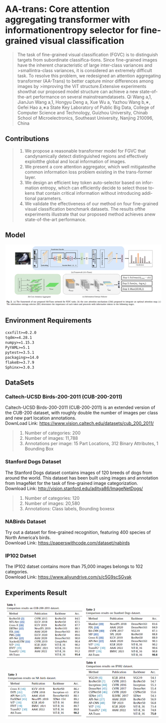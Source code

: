 # AA-trans: Core attention aggregating transformer with informationentropy selector for fine-grained visual classification
>The task of fine-grained visual classification (FGVC) is to distinguish targets from subordinate classifica-tions. Since fine-grained images have the inherent characteristic of large inter-class variances and >smallintra-class variances, it is considered an extremely difficult task. To resolve this problem, we redesigned an attention aggregating transformer (AA-Trans) to better capture minor differences among images by >improving the ViT structure.Extensive experiments showthat our proposed model structure can achieve a new state-of-the-art performance on several mainstreamdatasets.
>Qi Wang a,1, JianJun Wang a,1, Hongyu Deng a, Xue Wu a, Yazhou Wang b,∗, Gefei Hao a,∗a State Key Laboratory of Public Big Data, College of Computer Science and Technology, Guizhou University, Chinab School of Microelectronics, Southeast University, Nanjing 210096, China
## Contributions
>1. We propose a reasonable transformer model for FGVC that candynamically detect distinguished regions and effectively exploitthe global and local information of images.
>2. We present a core attention aggregator, which well mitigatesthe common information loss problem existing in the trans-former layer.
>3. We design an efficient key token auto-selector based on infor-mation entropy, which can efficiently decide to select those to-kens that contain critical information without introducing addi-tional parameters.
>4. We validate the effectiveness of our method on four fine-grained visual classification benchmark datasets. The results ofthe experiments illustrate that our proposed method achieves anew state-of-the-art performance.
## Model
![model](model.png)
## Environment Requirements
```
cxxfilt>=0.2.0
tqdm>=4.28.1
numpy>=1.15.3
PyYAML>=5.1
pytest>=3.5.1
packaging>=14.0
flake8>=3.7.9
Sphinx>=3.0.3
```
## DataSets
### Caltech-UCSD Birds-200-2011 (CUB-200-2011)
Caltech-UCSD Birds-200-2011 (CUB-200-2011) is an extended version of the CUB-200 dataset, with roughly double the number of images per class and new part location annotations.<br>
DownLoad Link: https://www.vision.caltech.edu/datasets/cub_200_2011/
>1. Number of categories: 200
>2. Number of images: 11,788
>3. Annotations per image: 15 Part Locations, 312 Binary Attributes, 1 Bounding Box
### Stanford Dogs Dataset
The Stanford Dogs dataset contains images of 120 breeds of dogs from around the world. This dataset has been built using images and annotation from ImageNet for the task of fine-grained image categorization. <br>
Download Link: http://vision.stanford.edu/aditya86/ImageNetDogs/
>1. Number of categories: 120
>2. Number of images: 20,580
>3. Annotations: Class labels, Bounding boxesx
### NABirds Dataset
Try out a dataset for fine-grained recognition, featuring 400 species of North America’s birds. <br>
Download Link: https://paperswithcode.com/dataset/nabirds
### IP102 Datset
The IP102 datset contains more than 75,000 images belongs to 102 categories.<br>
Download Link: https://www.aliyundrive.com/s/c5G9scSGyak
## Experiments Result
<div style="display:inline-block">
  <img src="table1.png" height="50%" width="50%"/><img src="table2.png" height="50%" width="50%"/>
</div>
<div style="display:inline-block">
  <img src="table3.png" height="50%" width="50%"/><img src="table4.png" height="50%" width="50%"/>
</div>


